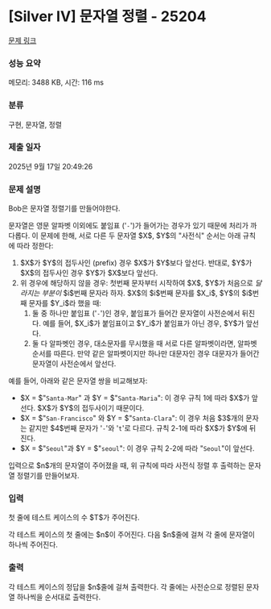 # [Silver IV] 문자열 정렬 - 25204 

[문제 링크](https://www.acmicpc.net/problem/25204) 

### 성능 요약

메모리: 3488 KB, 시간: 116 ms

### 분류

구현, 문자열, 정렬

### 제출 일자

2025년 9월 17일 20:49:26

### 문제 설명

<p>Bob은 문자열 정렬기를 만들어야한다.</p>

<p>문자열은 영문 알파벳 이외에도 붙임표 ('<code>-</code>')가 들어가는 경우가 있기 때문에 처리가 까다롭다. 이 문제에 한해, 서로 다른 두 문자열 $X$, $Y$의 "사전식" 순서는 아래 규칙에 따라 정한다:</p>

<ol>
	<li>$X$가 $Y$의 접두사인 (prefix) 경우 $X$가 $Y$보다 앞선다. 반대로, $Y$가 $X$의 접두사인 경우 $Y$가 $X$보다 앞선다.</li>
	<li>위 경우에 해당하지 않을 경우: 첫번째 문자부터 시작하여 $X$, $Y$가 처음으로 <em>달라지는 부분이</em> $i$번째 문자라 하자. $X$의 $i$번째 문자를 $X_i$, $Y$의 $i$번째 문자를 $Y_i$라 했을 때:
	<ol>
		<li>둘 중 하나만 붙임표 ('<code>-</code>')인 경우, 붙임표가 들어간 문자열이 사전순에서 뒤진다. 예를 들어, $X_i$가 붙임표이고 $Y_i$가 붙임표가 아닌 경우, $Y$가 앞선다.</li>
		<li>둘 다 알파벳인 경우, 대소문자를 무시했을 때 서로 다른 알파벳이라면, 알파벳 순서를 따른다. 만약 같은 알파벳이지만 하나만 대문자인 경우 대문자가 들어간 문자열이 사전순에서 앞선다.</li>
	</ol>
	</li>
</ol>

<p>예를 들어, 아래와 같은 문자열 쌍을 비교해보자:</p>

<ul>
	<li>$X = $"<code>Santa-Mar</code>" 과 $Y = $"<code>Santa-Maria</code>": 이 경우 규칙 1에 따라 $X$가 앞선다. $X$가 $Y$의 접두사이기 때문이다.</li>
	<li>$X = $"<code>San-Francisco</code>" 와 $Y = $"<code>Santa-Clara</code>": 이 경우 처음 $3$개의 문자는 같지만 $4$번째 문자가 '<code>-</code>'와 '<code>t</code>'로 다르다. 규칙 2-1에 따라 $X$가 $Y$에 뒤진다.</li>
	<li>$X = $"<code>Seoul</code>"과 $Y = $"<code>seoul</code>": 이 경우 규칙 2-2에 따라 "<code>Seoul</code>"이 앞선다.</li>
</ul>

<p>입력으로 $n$개의 문자열이 주어졌을 때, 위 규칙에 따라 사전식 정렬 후 출력하는 문자열 정렬기를 만들어보자.</p>

### 입력 

 <p>첫 줄에 테스트 케이스의 수 $T$가 주어진다.</p>

<p>각 테스트 케이스의 첫 줄에는 $n$이 주어진다. 다음 $n$줄에 걸쳐 각 줄에 문자열이 하나씩 주어진다.</p>

### 출력 

 <p>각 테스트 케이스의 정답을 $n$줄에 걸쳐 출력한다. 각 줄에는 사전순으로 정렬된 문자열 하나씩을 순서대로 출력한다.</p>

